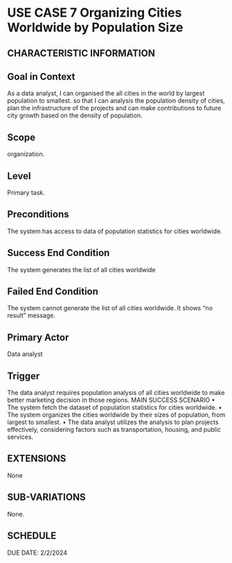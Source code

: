 # USE CASE 7 Organizing Cities Worldwide by Population Size
## CHARACTERISTIC INFORMATION
## Goal in Context
As a data analyst, I can organised the all cities in the world by largest population to smallest. so that I can analysis the population density of cities, plan the infrastructure of the projects and can make contributions to future city growth based on the density of population.
## Scope
organization.
## Level
Primary task.
## Preconditions
The system has access to data of population statistics for cities worldwide.
## Success End Condition
The system generates the list of all cities worldwide
## Failed End Condition
The system cannot generate the list of all cities worldwide. It shows “no result” message.
## Primary Actor
Data analyst
## Trigger
The data analyst requires population analysis of all cities worldwide to make better marketing decision in those regions.
MAIN SUCCESS SCENARIO
•	The system fetch the dataset of population statistics for cities worldwide.
•	The system organizes the cities worldwide by their sizes of population, from largest to smallest.
•	The data analyst utilizes the analysis to plan projects effectively, considering factors such as transportation, housing, and public services.
## EXTENSIONS

None
## SUB-VARIATIONS
None.
## SCHEDULE
DUE DATE: 2/2/2024
